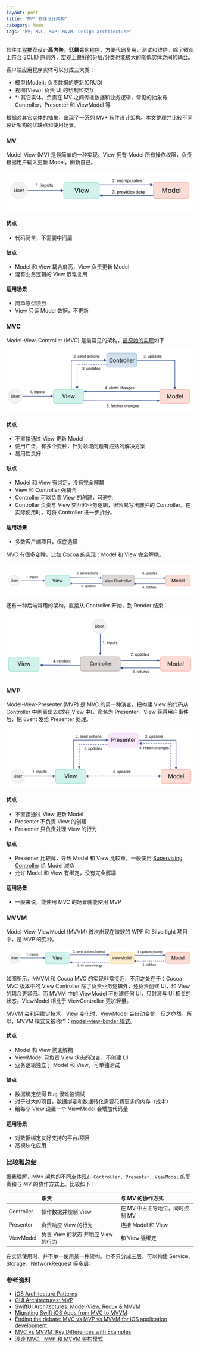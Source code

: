 ```yaml
---
layout: post
title: "MV* 软件设计架构"
category: Memo
tags: "MV; MVC; MVP; MVVM; Design architecture"
---
```


软件工程推荐设计**高内聚，低耦合**的程序，方便代码复用，测试和维护。除了微观上符合 [SOLID][SOLID] 原则外，宏观上良好的分层/分类也能极大的降低实体之间的耦合。

<!-- more -->

客户端应用程序实体可以分成三大类：
- 模型(Model): 负责数据的更新(CRUD)
- 视图(View): 负责 UI 的绘制和交互
- *: 其它实体。负责在 MV 之间传递数据和业务逻辑，常见的抽象有 Controller，Presenter 和 ViewModel 等

根据对其它实体的抽象，出现了一系列 MV* 软件设计架构。本文整理并比较不同设计架构的优缺点和使用场景。

### MV

Model-View (MV) 是最简单的一种实现。View 拥有 Model 所有操作权限，负责根据用户输入更新 Model，刷新自己。

![MV diagram][MV]

#### 优点
- 代码简单，不需要中间层

#### 缺点
- Model 和 View 耦合度高，View 负责更新 Model
- 混有业务逻辑的 View 很难复用

#### 适用场景
- 简单原型项目
- View 只读 Model 数据，不更新

### MVC

Model-View-Controller (MVC) 是最常见的架构，[最原始的实现][MVC_wikipedia]如下：

![MVC diagram][MVC]

#### 优点
- 不直接通过 View 更新 Model
- 使用广泛，有多个变种，针对领域问题有成熟的解决方案
- 易用性良好

#### 缺点
- Model 和 View 有绑定，没有完全解耦
- View 和 Controller 强耦合
- Controller 可以负责 View 的创建，可避免
- Controller 负责与 View 交互和业务逻辑，很容易写出臃肿的 Controller。在实际使用时，可将 Controller 进一步拆分。

#### 适用场景
- 多数客户端项目，保底选择

MVC 有很多变种，比如 [Cocoa 的实现][Apple_MVC_Link]：Model 和 View 完全解耦。

![Apple MVC diagram][Apple_MVC]

还有一种后端常用的架构，直接从 Controller 开始，到 Render 结束：

![Backend MVC diagram][Backend_MVC]

### MVP

Model-View-Presenter (MVP) 是 MVC 的另一种演变。把构建 View 的代码从 Controller 中剥离出去(放在 View 中)，命名为 Presenter。View 获得用户事件后，把 Event 发给 Presenter 处理。

![MVP][MVP]

#### 优点
- 不直接通过 View 更新 Model
- Presenter 不负责 View 的创建
- Presenter 只负责处理 View 的行为

#### 缺点
- Presenter 比较薄，导致 Model 和 View 比较重，一般使用 [Supervising Controller][SC] 给 Model 减负
- 允许 Model 和 View 有绑定，没有完全解耦

#### 适用场景
- 一般来说，能使用 MVC 的场景就能使用 MVP

### MVVM

Model-View-ViewModel (MVVM) 首次出现在微软的 WPF 和 Silverlight 项目中，是 MVP 的变种。

![MVVM diagram][MVVM]

如图所示，MVVM 和 Cocoa MVC 的实现非常接近，不用之处在于：Cocoa MVC 版本中的 View Controller 除了负责业务逻辑外，还负责创建 UI，和 View 的耦合更紧密。而 MVVM 中的 ViewModel 不创建任何 UI，只封装与 UI 相关的状态。ViewModel 相比于 ViewController 更加轻量。

MVVM 会利用绑定技术，View 变化时，ViewModel 会自动变化，反之亦然。所以，MVVM 模式又被称作：[model-view-binder 模式][model-view-binder]。

#### 优点
- Model 和 View 彻底解耦
- ViewModel 只负责 View 状态的改变，不创建 UI
- 业务逻辑独立于 Model 和 View，可单独测试

#### 缺点
- 数据绑定使得 Bug 很难被调试
- 对于过大的项目，数据绑定和数据转化需要花费更多的内存（成本）
- 给每个 View 设置一个 ViewModel 会增加代码量

#### 适用场景
- 对数据绑定友好支持的平台/项目
- 高模块化应用


### 比较和总结

据我理解，MV* 架构的不同点体现在 `Controller, Presenter, ViewModel` 的职责和与 MV 的协作方式上。比较如下：

|          | 职责 | 与 MV 的协作方式 |
|:---------|:--|:--|
|Controller| 操作数据并控制 View | 在 MV 中占主导地位，同时控制 MV |
|Presenter | 负责响应 View 的行为 | 连接 Model 和 View |
|ViewModel | 负责 View 的状态 并响应 View 的行为 | 和 View 强绑定 |

在实际使用时，并不单一使用某一种架构。也不只分成三层，可以构建 Service，Storage，NetworkRequest 等多层。

### 参考资料
- [iOS Architecture Patterns](https://medium.com/ios-os-x-development/ios-architecture-patterns-ecba4c38de52)
- [GUI Architectures: MVP](https://www.martinfowler.com/eaaDev/uiArchs.html)
- [SwiftUI Architectures: Model-View, Redux & MVVM](https://quickbirdstudios.com/blog/swiftui-architecture-redux-mvvm/)
- [Migrating Swift iOS Apps from MVC to MVVM](https://www.twilio.com/blog/2018/05/migrating-swift-ios-mvc-mvvm.html)
- [Ending the debate: MVC vs MVP vs MVVM for iOS application development](https://www.simform.com/mvc-mvp-mvvm-ios-app-development/)
- [MVC vs MVVM: Key Differences with Examples](https://www.guru99.com/mvc-vs-mvvm.html)
- [浅谈 MVC、MVP 和 MVVM 架构模式](https://draveness.me/mvx/)


[SOLID]: https://en.wikipedia.org/wiki/SOLID
[MV]: /assets/images/2021-01-05/mv.png
[MVC]: /assets/images/2021-01-05/mvc.png
[MVC_wikipedia]: https://en.wikipedia.org/wiki/Model%E2%80%93view%E2%80%93controller
[Apple_MVC_Link]: https://developer.apple.com/library/archive/documentation/General/Conceptual/CocoaEncyclopedia/Model-View-Controller/Model-View-Controller.html
[Apple_MVC]: /assets/images/2021-01-05/apple_mvc.png
[Backend_MVC]: /assets/images/2021-01-05/backend_mvc.png
[MVP]: /assets/images/2021-01-05/mvp.png
[SC]: https://www.martinfowler.com/eaaDev/SupervisingPresenter.html
[MVVM]: /assets/images/2021-01-05/mvvm.png
[model-view-binder]: https://en.wikipedia.org/wiki/Model%E2%80%93view%E2%80%93viewmodel
